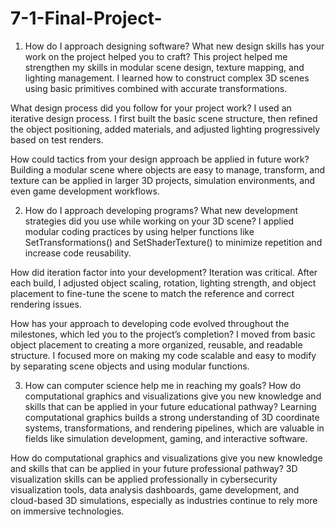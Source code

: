 # 7-1-Final-Project-
1. How do I approach designing software?
What new design skills has your work on the project helped you to craft?
This project helped me strengthen my skills in modular scene design, texture mapping, and lighting management. I learned how to construct complex 3D scenes using basic primitives combined with accurate transformations.

What design process did you follow for your project work?
I used an iterative design process. I first built the basic scene structure, then refined the object positioning, added materials, and adjusted lighting progressively based on test renders.

How could tactics from your design approach be applied in future work?
Building a modular scene where objects are easy to manage, transform, and texture can be applied in larger 3D projects, simulation environments, and even game development workflows.

2. How do I approach developing programs?
What new development strategies did you use while working on your 3D scene?
I applied modular coding practices by using helper functions like SetTransformations() and SetShaderTexture() to minimize repetition and increase code reusability.

How did iteration factor into your development?
Iteration was critical. After each build, I adjusted object scaling, rotation, lighting strength, and object placement to fine-tune the scene to match the reference and correct rendering issues.

How has your approach to developing code evolved throughout the milestones, which led you to the project’s completion?
I moved from basic object placement to creating a more organized, reusable, and readable structure. I focused more on making my code scalable and easy to modify by separating scene objects and using modular functions.

3. How can computer science help me in reaching my goals?
How do computational graphics and visualizations give you new knowledge and skills that can be applied in your future educational pathway?
Learning computational graphics builds a strong understanding of 3D coordinate systems, transformations, and rendering pipelines, which are valuable in fields like simulation development, gaming, and interactive software.

How do computational graphics and visualizations give you new knowledge and skills that can be applied in your future professional pathway?
3D visualization skills can be applied professionally in cybersecurity visualization tools, data analysis dashboards, game development, and cloud-based 3D simulations, especially as industries continue to rely more on immersive technologies.
